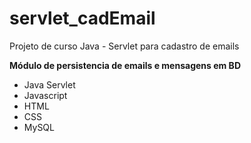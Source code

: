 # servlet_cadEmail
Projeto de curso Java - Servlet para cadastro de emails

**Módulo de persistencia de emails e mensagens em BD**

<ul>
  <li>Java Servlet</li>
  <li>Javascript</li>
  <li>HTML</li>
  <li>CSS</li>
  <li>MySQL</li>
</ul>
